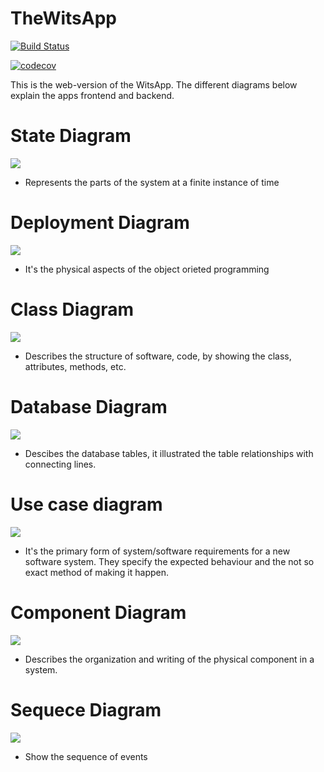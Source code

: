 # TheWitsApp
[![Build Status](https://travis-ci.org/Sizwe-Shadow/TheWitsApp.svg?branch=MeAndMe)](https://travis-ci.org/Sizwe-Shadow/TheWitsApp)

[![codecov](https://codecov.io/gh/Sizwe-Shadow/TheWitsApp/branch/master/graph/badge.svg)](https://codecov.io/gh/Sizwe-Shadow/TheWitsApp)


This is the web-version of the WitsApp. The different diagrams below explain the apps frontend and backend.
# State Diagram
![](Diagram/State%20diagram.png)
* Represents the  parts of the system at a finite instance of time
# Deployment Diagram
![](Diagram/Deployment.png)
* It's the physical aspects of the object orieted programming
# Class Diagram
![](Diagram/Class%20Diagram.png)
* Describes the structure of software, code, by showing the class, attributes, methods, etc.
# Database Diagram
![](Diagram/Database_UML.jpeg)
* Descibes the database tables, it illustrated the table relationships with connecting lines.
# Use case diagram
![](Diagram/Used%20Case%20Diagram.png)
* It's the primary form of system/software requirements for a new software system. They specify the expected
behaviour and the not so exact method of making it happen.
# Component Diagram
![](Diagram/ComponentDiagram.png)
* Describes the organization and writing of the physical component in a system.
# Sequece Diagram
![](Diagram/Sequence%20Diagram.png)
* Show the sequence of events 
